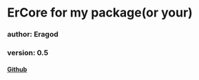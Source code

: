 # ErCore for my package(or your)

### author: Eragod

### version: 0.5

#### [Github](https://github.com/Eragod/ErCore)
